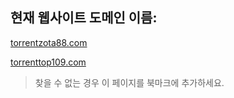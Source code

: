 ## 현재 웹사이트 도메인 이름:

[torrentzota88.com](https://torrentzota88.com)

[torrenttop109.com](https://torrenttop109.com)


> 찾을 수 없는 경우 이 페이지를 북마크에 추가하세요.
